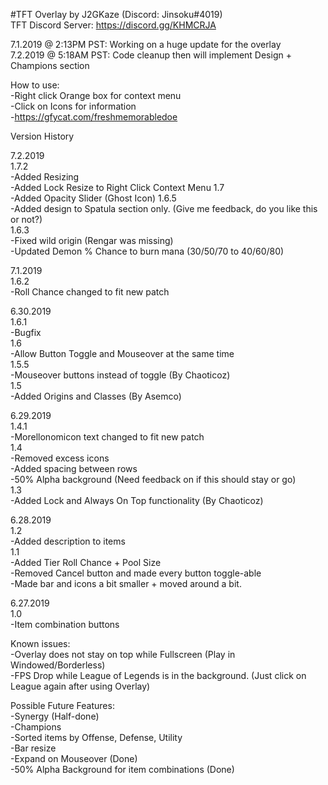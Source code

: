 #TFT Overlay by J2GKaze (Discord: Jinsoku#4019)  
 TFT Discord Server: https://discord.gg/KHMCRJA
   
7.1.2019 @ 2:13PM PST: Working on a huge update for the overlay  
7.2.2019 @ 5:18AM PST: Code cleanup then will implement Design + Champions section  

How to use:  
  -Right click Orange box for context menu  
  -Click on Icons for information  
  -https://gfycat.com/freshmemorabledoe

Version History

7.2.2019  
1.7.2  
  -Added Resizing  
  -Added Lock Resize to Right Click Context Menu
1.7  
  -Added Opacity Slider (Ghost Icon)
1.6.5  
  -Added design to Spatula section only. (Give me feedback, do you like this or not?)  
1.6.3    
  -Fixed wild origin (Rengar was missing)  
  -Updated Demon % Chance to burn mana (30/50/70 to 40/60/80)  
   
7.1.2019  
1.6.2  
  -Roll Chance changed to fit new patch  
   
6.30.2019   
1.6.1  
  -Bugfix    
1.6  
  -Allow Button Toggle and Mouseover at the same time    
1.5.5  
  -Mouseover buttons instead of toggle (By Chaoticoz)   
1.5  
  -Added Origins and Classes (By Asemco)  
  
6.29.2019   
1.4.1  
  -Morellonomicon text changed to fit new patch   
1.4  
  -Removed excess icons    
  -Added spacing between rows    
  -50% Alpha background (Need feedback on if this should stay or go)    
1.3  
  -Added Lock and Always On Top functionality (By Chaoticoz)  

6.28.2019  
1.2  
  -Added description to items  
1.1   
  -Added Tier Roll Chance + Pool Size  
  -Removed Cancel button and made every button toggle-able  
  -Made bar and icons a bit smaller + moved around a bit.  

6.27.2019  
1.0  
  -Item combination buttons  

Known issues:  
  -Overlay does not stay on top while Fullscreen (Play in Windowed/Borderless)  
  -FPS Drop while League of Legends is in the background. (Just click on League again after using Overlay)  

Possible Future Features:  
  -Synergy (Half-done)  
  -Champions  
  -Sorted items by Offense, Defense, Utility  
  -Bar resize  
  -Expand on Mouseover (Done)   
  -50% Alpha Background for item combinations (Done)  

